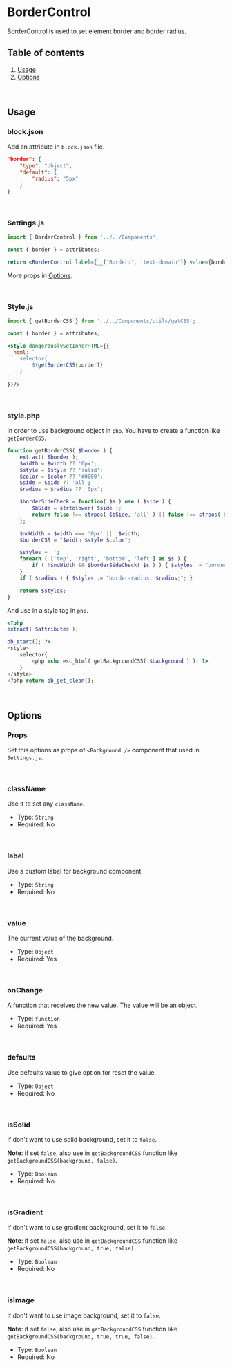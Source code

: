 # BorderControl

BorderControl is used to set element border and border radius.


## Table of contents

1. [Usage](#usage)
2. [Options](#options)

<br />

## Usage

### block.json
Add an attribute in `block.json` file.

```json
"border": {
	"type": "object",
	"default": {
		"radius": "5px"
	}
}
```

<br />

### Settings.js

```jsx
import { BorderControl } from '../../Components';

const { border } = attributes;

return <BorderControl label={__('Border:', 'text-domain')} value={border} onChange={val => setAttributes({ border: val })} defaults={{ radius: '5px' }} />
```

More props in [Options](#options).

<br />

### Style.js
```jsx
import { getBorderCSS } from '../../Components/utils/getCSS';

const { border } = attributes;

<style dangerouslySetInnerHTML={{
__html: `
	selector{
		${getBorderCSS(border)}
	}
`
}}/>
```

<br />

### style.php
In order to use background object in `php`. You have to create a function like `getBorderCSS`.

```php
function getBorderCSS( $border ) {
	extract( $border );
	$width = $width ?? '0px';
	$style = $style ?? 'solid';
	$color = $color ?? '#0000';
	$side = $side ?? 'all';
	$radius = $radius ?? '0px';

	$borderSideCheck = function( $s ) use ( $side ) {
		$bSide = strtolower( $side );
		return false !== strpos( $bSide, 'all' ) || false !== strpos( $bSide, $s );
	};

	$noWidth = $width === '0px' || !$width;
	$borderCSS = "$width $style $color";

	$styles = '';
	foreach ( ['top', 'right', 'bottom', 'left'] as $s ) {
		if ( !$noWidth && $borderSideCheck( $s ) ) { $styles .= "border-$s: $borderCSS;"; }
	}
	if ( $radius ) { $styles .= "border-radius: $radius;"; }

	return $styles;
}
```

And use in a style tag in `php`.
```php
<?php
extract( $attributes );

ob_start(); ?>
<style>
	selector{
		<php echo esc_html( getBackgroundCSS( $background ) ); ?>
	}
</style>
<?php return ob_get_clean();
```

<br />

## Options
### Props
Set this options as props of `<Background />` component that used in `Settings.js`.

<br />

### className

Use it to set any `className`.

- Type: `String`
- Required: No

<br />

### label

Use a custom label for background component

- Type: `String`
- Required: No

<br />

### value

The current value of the background.

- Type: `Object`
- Required: Yes

<br />

### onChange

A function that receives the new value. The value will be an object.

- Type: `function`
- Required: Yes

<br />

### defaults

Use defaults value to give option for reset the value.

- Type: `Object`
- Required: No

<br />

### isSolid

If don't want to use solid background, set it to `false`.

**Note**: if set `false`, also use in `getBackgroundCSS` function like `getBackgroundCSS(background, false)`.

- Type: `Boolean`
- Required: No

<br />

### isGradient

If don't want to use gradient background, set it to `false`.

**Note**: if set `false`, also use in `getBackgroundCSS` function like `getBackgroundCSS(background, true, false)`.

- Type: `Boolean`
- Required: No

<br />

### isImage

If don't want to use image background, set it to `false`.

**Note**: if set `false`, also use in `getBackgroundCSS` function like `getBackgroundCSS(background, true, true, false)`.

- Type: `Boolean`
- Required: No